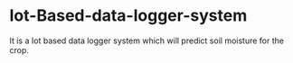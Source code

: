 # Iot-Based-data-logger-system
It is a Iot based data logger system which will predict soil moisture for the crop.
